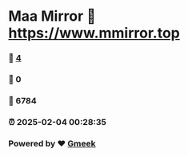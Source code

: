 # Maa Mirror :link: https://www.mmirror.top 
### :page_facing_up: [4](https://www.mmirror.top/tag.html) 
### :speech_balloon: 0 
### :hibiscus: 6784 
### :alarm_clock: 2025-02-04 00:28:35 
### Powered by :heart: [Gmeek](https://github.com/Meekdai/Gmeek)
